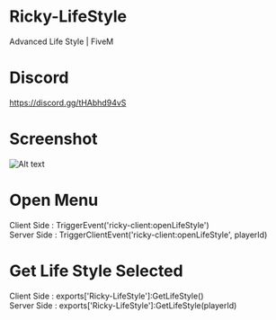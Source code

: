 # Ricky-LifeStyle
Advanced Life Style | FiveM

# Discord
https://discord.gg/tHAbhd94vS

# Screenshot
![Alt text](https://cdn.discordapp.com/attachments/1125054086614634496/1130069136047874098/preview_lifestyle.png)

# Open Menu
Client Side : TriggerEvent('ricky-client:openLifeStyle')<br>
Server Side : TriggerClientEvent('ricky-client:openLifeStyle', playerId)

# Get Life Style Selected
Client Side : exports['Ricky-LifeStyle']:GetLifeStyle()<br>
Server Side : exports['Ricky-LifeStyle']:GetLifeStyle(playerId)
